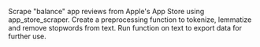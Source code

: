 Scrape "balance" app reviews from Apple's App Store using app_store_scraper.
Create a preprocessing function to tokenize, lemmatize and remove stopwords from text.
Run function on text to export data for further use.
